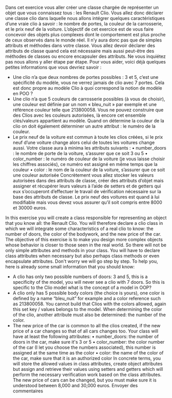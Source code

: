 Dans cet exercice vous aller créer une classe chargée de représenter un objet que vous connaissez
tous : les Renault Clio.
Vous allez donc déclarer une classe clio dans laquelle nous allons intégrer quelques caractéristiques
d’une vraie clio à savoir : le nombre de portes, la couleur de la carrosserie, et le prix neuf de la
voiture.
L’objectif de cet exercice est de vous faire concevoir des objets plus complexes dont le
comportement est plus proche de ceux observés dans le monde réel. Il n’y aura donc pas que de
simples attributs et méthodes dans votre classe. Vous allez devoir déclarer des attributs de classe
quand cela est nécessaire mais aussi peut-être des méthodes de classes ou encore encapsuler des
attributs.
Ne vous inquiétez pas nous allons y aller étape par étape.
Pour vous aider, voici déjà quelques petites informations que vous devriez savoir :
- Une clio n’a que deux nombres de portes possibles : 3 et 5, c’est une spécificité du modèle, vous
ne verrez jamais de clio avec 7 portes. Cela est donc propre au modèle Clio à quoi correspond la
notion de modèle en POO ?
- Une clio n’a que 5 couleurs de carrosserie possibles (à vous de choisir), une couleur est définie par
un nom « bleu_nuit » par exemple et une référence couleur telle que 213800058. Vous ne pouvez
construire que des Clios avec les couleurs autorisées, là encore cet ensemble clés/valeurs appartient
au modèle. Quand on détermine la couleur de la clio on doit également déterminer un autre attribut :
le numéro de la couleur.
- Le prix neuf de la voiture est commun à toute les clios créées, si le prix neuf d’une voiture change
alors celui de toutes les voitures change aussi.
Votre classe aura à minima les attributs suivants :
• number_doors : le nombre de porte de la voiture, s’assurer que ce soit 3 ou 5
• color_number : le numéro de couleur de la voiture (je vous laisse choisir les chiffres
associés), ce numéro est assigné en même temps que la couleur
• color : le nom de la couleur de la voiture, s’assurer que ce soit une couleur autorisée
Concrètement vous allez stocker les valeurs autorisées dans des attributs de classe, créer des
attributs d’objet mais assigner et récupérer leurs valeurs à l’aide de setters et de getters qui eux
s’occuperont d’effectuer le travail de vérification nécessaire sur la base des attributs de classe.
Le prix neuf des voitures est quand à lui modifiable mais vous devez vous assurer qu’il soit compris
entre 8000 et 30000 euros.

In this exercise you will create a class responsible for representing an object that you know
all: the Renault Clio.
You will therefore declare a clio class in which we will integrate some characteristics
of a real clio to know: the number of doors, the color of the bodywork, and the new price of the
car.
The objective of this exercise is to make you design more complex objects whose
behavior is closer to those seen in the real world. So there will not be only
simple attributes and methods in your class. You will have to declare class attributes
when necessary but also perhaps class methods or even encapsulate
attributes.
Don't worry we will go step by step.
To help you, here is already some small information that you should know:
- A clio has only two possible numbers of doors: 3 and 5, this is a specificity of the model, you
will never see a clio with 7 doors. So this is specific to the Clio model what is the
concept of a model in OOP?
- A clio only has 5 possible body colors (the choice is yours), one color is defined by
a name “bleu_nuit” for example and a color reference such as 213800058. You cannot
build that Clios with the colors allowed, again this set key / values ​​belongs
to the model. When determining the color of the clio, another attribute must also be determined:
the number of the color.
- The new price of the car is common to all the clios created, if the new price of a car changes
so that of all cars changes too.
Your class will have at least the following attributes:
• number_doors: the number of doors in the car, make sure it's 3 or 5
• color_number: the color number of the car (I let you choose the numbers
associated), this number is assigned at the same time as the color
• color: the name of the color of the car, make sure that it is an authorized color
In concrete terms, you will store the allowed values ​​in class attributes, create
object attributes but assign and retrieve their values ​​using setters and getters which
will perform the necessary verification work based on the class attributes.
The new price of cars can be changed, but you must make sure it is understood
between 8,000 and 30,000 euros.
Envoyer des commentaires
